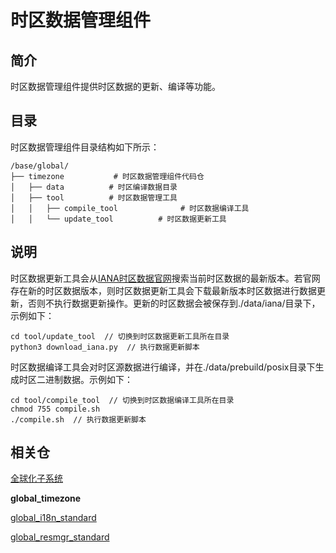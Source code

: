 # 时区数据管理组件

## 简介

时区数据管理组件提供时区数据的更新、编译等功能。

## 目录

时区数据管理组件目录结构如下所示：

```
/base/global/
├── timezone           # 时区数据管理组件代码仓
│   ├── data          # 时区编译数据目录
│   ├── tool          # 时区数据管理工具
│   │   ├── compile_tool              # 时区数据编译工具
│   │   └── update_tool          # 时区数据更新工具
```

## 说明

时区数据更新工具会从[IANA时区数据官网](https://data.iana.org/time-zones/releases/)搜索当前时区数据的最新版本。若官网存在新的时区数据版本，则时区数据更新工具会下载最新版本时区数据进行数据更新，否则不执行数据更新操作。更新的时区数据会被保存到./data/iana/目录下，示例如下：

```
cd tool/update_tool  // 切换到时区数据更新工具所在目录
python3 download_iana.py  // 执行数据更新脚本
```

时区数据编译工具会对时区源数据进行编译，并在./data/prebuild/posix目录下生成时区二进制数据。示例如下：

```
cd tool/compile_tool  // 切换到时区数据编译工具所在目录
chmod 755 compile.sh
./compile.sh  // 执行数据更新脚本
```

## 相关仓

[全球化子系统](https://gitee.com/openharmony/docs/blob/master/zh-cn/readme/全球化子系统.md)

**global\_timezone**

[global\_i18n\_standard](https://gitee.com/openharmony/global_i18n_standard/blob/master/README_zh.md)

[global\_resmgr\_standard](https://gitee.com/openharmony/global_resmgr_standard/blob/master/README_zh.md)

